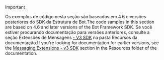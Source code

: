 > [!Important]
> <span data-ttu-id="a3c19-101">Os exemplos de código nesta seção são baseados em 4.6 e versões posteriores do SDK da Estrutura de Bot.</span><span class="sxs-lookup"><span data-stu-id="a3c19-101">The code samples in this section are based on 4.6 and later versions of the Bot Framework SDK.</span></span> <span data-ttu-id="a3c19-102">Se você estiver procurando documentação para versões anteriores, consulte a seção Extensões de Mensagens [- V3 SDK](~/resources/messaging-extension-v3/messaging-extensions-overview.md) na pasta Recursos da documentação.</span><span class="sxs-lookup"><span data-stu-id="a3c19-102">If you're looking for documentation for earlier versions, see the [Messaging Extensions - v3 SDK](~/resources/messaging-extension-v3/messaging-extensions-overview.md) section in the Resources folder of the documentation.</span></span>
